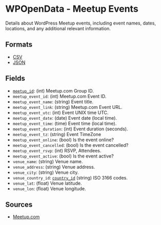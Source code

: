 # WPOpenData - Meetup Events

Details about WordPress Meetup events, including event names, dates, locations, and any additional relevant information.

## Formats

- [CSV](meetup_events.csv)
- [JSON](meetup_events.json)

## Fields

- [`meetup_id`](../groups/): (int) Meetup.com Group ID.
- `meetup_event_id`: (int) Meetup.com Event ID.
- `meetup_event_name`: (string) Event title.
- `meetup_event_link`: (string) Meetup.com Event URL.
- `meetup_event_utc`: (int) Event UNIX time UTC.
- `meetup_event_date`: (date) Event date (local time).
- `meetup_event_time`: (time) Event time (local time).
- `meetup_event_duration`: (int) Event duration (seconds).
- `meetup_event_tz`: (string) Event TimeZone
- `meetup_event_online`: (bool) Is the event online?
- `meetup_event_cancelled`: (bool) Is the event cancelled?
- `meetup_event_rsvp`: (int) RSVP, Attendees.
- `meetup_event_active`: (bool) Is the event active?
- `venue_name`: (string) Venue name.
- `venue_address`: (string) Venue address.
- `venue_city`: (string) Venue city.
- `venue_country_id`: [`country_id`](../../country/) (string) ISO 3166 codes.
- `venue_lat`: (float) Venue latitude.
- `venue_lon`: (float) Venue longitude.

## Sources

- [Meetup.com](https://www.meetup.com/)